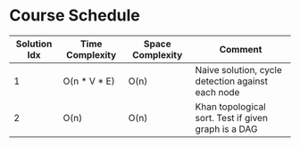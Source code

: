 # Course Schedule

| Solution Idx | Time Complexity | Space Complexity | Comment                                             |
| ------------ | --------------- | ---------------- | --------------------------------------------------- |
| 1            | O(n \* V \* E)  | O(n)             | Naive solution, cycle detection against each node   |
| 2            | O(n)            | O(n)             | Khan topological sort. Test if given graph is a DAG |
